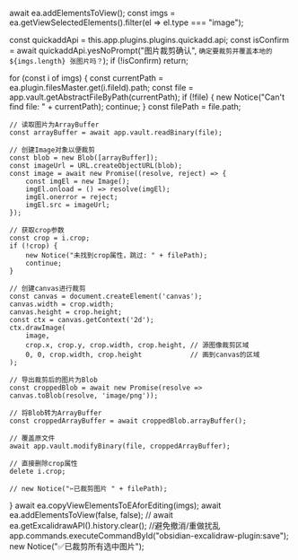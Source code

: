 await ea.addElementsToView();
const imgs = ea.getViewSelectedElements().filter(el => el.type === "image");

const quickaddApi = this.app.plugins.plugins.quickadd.api;
const isConfirm = await quickaddApi.yesNoPrompt("图片裁剪确认", `确定要裁剪并覆盖本地的 ${imgs.length} 张图片吗？`);
if (!isConfirm) return;

for (const i of imgs) {
    const currentPath = ea.plugin.filesMaster.get(i.fileId).path;
    const file = app.vault.getAbstractFileByPath(currentPath);
    if (!file) {
        new Notice("Can't find file: " + currentPath);
        continue;
    }
    const filePath = file.path;

    // 读取图片为ArrayBuffer
    const arrayBuffer = await app.vault.readBinary(file);

    // 创建Image对象以便裁剪
    const blob = new Blob([arrayBuffer]);
    const imageUrl = URL.createObjectURL(blob);
    const image = await new Promise((resolve, reject) => {
        const imgEl = new Image();
        imgEl.onload = () => resolve(imgEl);
        imgEl.onerror = reject;
        imgEl.src = imageUrl;
    });

    // 获取crop参数
    const crop = i.crop;
    if (!crop) {
        new Notice("未找到crop属性，跳过: " + filePath);
        continue;
    }

    // 创建canvas进行裁剪
    const canvas = document.createElement('canvas');
    canvas.width = crop.width;
    canvas.height = crop.height;
    const ctx = canvas.getContext('2d');
    ctx.drawImage(
        image,
        crop.x, crop.y, crop.width, crop.height, // 源图像裁剪区域
        0, 0, crop.width, crop.height            // 画到canvas的区域
    );

    // 导出裁剪后的图片为Blob
    const croppedBlob = await new Promise(resolve => canvas.toBlob(resolve, 'image/png'));

    // 将Blob转为ArrayBuffer
    const croppedArrayBuffer = await croppedBlob.arrayBuffer();

    // 覆盖原文件
    await app.vault.modifyBinary(file, croppedArrayBuffer);

    // 直接删除crop属性
    delete i.crop;

    // new Notice("✂️已裁剪图片 " + filePath);
}
await ea.copyViewElementsToEAforEditing(imgs);
await ea.addElementsToView(false, false);
// await ea.getExcalidrawAPI().history.clear(); //避免撤消/重做扰乱
app.commands.executeCommandById("obsidian-excalidraw-plugin:save");
new Notice("✅已裁剪所有选中图片");

